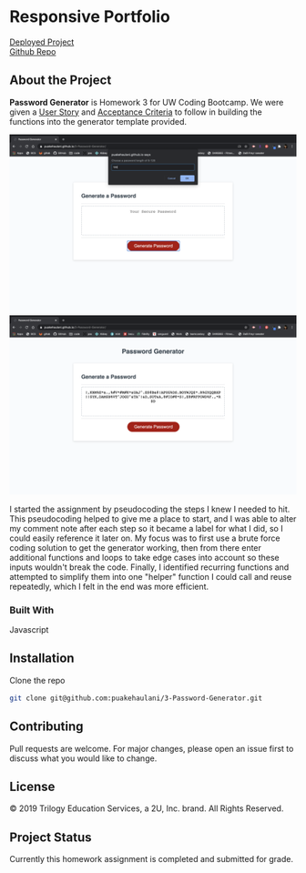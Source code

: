 # Responsive Portfolio

[Deployed Project](https://puakehaulani.github.io/3-Password-Generator/)  
[Github Repo](https://github.com/puakehaulani/3-Password-Generator)

## About the Project

**Password Generator** is Homework 3 for UW Coding Bootcamp. We were given a [User Story](https://uwa.bootcampcontent.com/UWA-Bootcamp/uw-sea-fsf-pt-08-2020-u-c/tree/master/class-content/03-JavaScript/02-Homework#user-story) and [Acceptance Criteria](https://uwa.bootcampcontent.com/UWA-Bootcamp/uw-sea-fsf-pt-08-2020-u-c/tree/master/class-content/03-JavaScript/02-Homework#acceptance-criteria) to follow in building the functions into the generator template provided.

![PasswordPromptsScreen](assets/passwordprompt.png)  
![GeneratedPasswordScreen](assets/generatdpassword.png)

I started the assignment by pseudocoding the steps I knew I needed to hit. This pseudocoding helped to give me a place to start, and I was able to alter my comment note after each step so it became a label for what I did, so I could easily reference it later on. My focus was to first use a brute force coding solution to get the generator working, then from there enter additional functions and loops to take edge cases into account so these inputs wouldn't break the code. Finally, I identified recurring functions and attempted to simplify them into one "helper" function I could call and reuse repeatedly, which I felt in the end was more efficient.

### Built With

Javascript

## Installation

Clone the repo

```bash
git clone git@github.com:puakehaulani/3-Password-Generator.git
```

## Contributing

Pull requests are welcome. For major changes, please open an issue first to discuss what you would like to change.

## License

© 2019 Trilogy Education Services, a 2U, Inc. brand.
All Rights Reserved.

## Project Status

Currently this homework assignment is completed and submitted for grade.
